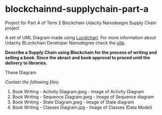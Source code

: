 # blockchainnd-supplychain-part-a
Project for Part A of Term 2 Blockchain Udacity Nanodeegre Supply Chain project

A set of UML Diagram made using [Lucidchart](https://www.lucidchart.com).
For more information about Udacity BLockchain Developer Nanodegree check the [site](https://www.udacity.com/course/blockchain-developer-nanodegree--nd1309).

**Describe a Supply Chain using Blockchain for the process of writing and selling a book. Since the abract and book approval to proced until the delivery to libraries.**

These Diagram

*Contain the following files:*

1. Book Writing - Activity Diagram.jpeg - Image of Activity Diagram
1. Book Writing - Sequence Diagram.jpeg - Image of Sequence diagram
1. Book Writing - State Diagram.jpeg - Image of State diagram
1. Book Writing - Classes Diagram.jpg - Image of Classes (Data Model)